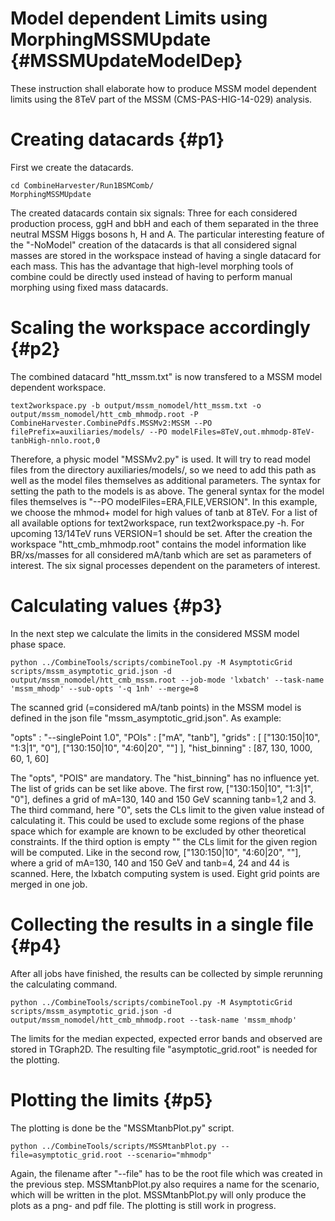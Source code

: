 Model dependent Limits using MorphingMSSMUpdate {#MSSMUpdateModelDep}
=================================================================

These instruction shall elaborate how to produce MSSM model dependent limits using the 8TeV part of the MSSM (CMS-PAS-HIG-14-029) analysis.


Creating datacards {#p1}
========================

First we create the datacards.

    cd CombineHarvester/Run1BSMComb/
    MorphingMSSMUpdate

The created datacards contain six signals: Three for each considered production process, ggH and bbH and each of them separated in the three neutral MSSM Higgs bosons h, H and A. The particular interesting feature of the "-NoModel" creation of the datacards is that all considered signal masses are stored in the workspace instead of having a single datacard for each mass. This has the advantage that high-level morphing tools of combine could be directly used instead of having to perform manual morphing using fixed mass datacards.


Scaling the workspace accordingly {#p2}
=======================================

The combined datacard "htt_mssm.txt" is now transfered to a MSSM model dependent workspace.

    text2workspace.py -b output/mssm_nomodel/htt_mssm.txt -o output/mssm_nomodel/htt_cmb_mhmodp.root -P CombineHarvester.CombinePdfs.MSSMv2:MSSM --PO filePrefix=auxiliaries/models/ --PO modelFiles=8TeV,out.mhmodp-8TeV-tanbHigh-nnlo.root,0

Therefore, a physic model "MSSMv2.py" is used. It will try to read model files from the directory auxiliaries/models/, so we need to add this path as well as the model files themselves as additional parameters. The syntax for setting the path to the models is as above. The general syntax for the model files themselves is "--PO modelFiles=ERA,FILE,VERSION". In this example, we choose the mhmod+ model for high values of tanb at 8TeV. For a list of all available options for text2workspace, run text2workspace.py -h. For upcoming 13/14TeV runs VERSION=1 should be set.
After the creation the workspace "htt_cmb_mhmodp.root" contains the model information like BR/xs/masses for all considered mA/tanb which are set as parameters of interest. The six signal processes dependent on the parameters of interest.


Calculating values {#p3}
========================

In the next step we calculate the limits in the considered MSSM model phase space.

    python ../CombineTools/scripts/combineTool.py -M AsymptoticGrid scripts/mssm_asymptotic_grid.json -d output/mssm_nomodel/htt_cmb_mssm.root --job-mode 'lxbatch' --task-name 'mssm_mhodp' --sub-opts '-q 1nh' --merge=8

The scanned grid (=considered mA/tanb points) in the MSSM model is defined in the json file "mssm_asymptotic_grid.json". As example:

   "opts" : "--singlePoint 1.0",
   "POIs" : ["mA", "tanb"],
   "grids" : [
     ["130:150|10", "1:3|1", "0"],
     ["130:150|10", "4:60|20", ""]
   ],
   "hist_binning" : [87, 130, 1000, 60, 1, 60]

The "opts", "POIS" are mandatory. The "hist_binning" has no influence yet. The list of grids can be set like above. The first row, ["130:150|10", "1:3|1", "0"], defines a grid of mA=130, 140 and 150 GeV scanning tanb=1,2 and 3. The third command, here "0", sets the CLs limit to the given value instead of calculating it. This could be used to exclude some regions of the phase space which for example are known to be excluded by other theoretical constraints. If the third option is empty "" the CLs limit for the given region will be computed. Like in the second row, ["130:150|10", "4:60|20", ""], where a grid of mA=130, 140 and 150 GeV and tanb=4, 24 and 44 is scanned.
Here, the lxbatch computing system is used. Eight grid points are merged in one job.


Collecting the results in a single file {#p4}
=============================================

After all jobs have finished, the results can be collected by simple rerunning the calculating command.

    python ../CombineTools/scripts/combineTool.py -M AsymptoticGrid scripts/mssm_asymptotic_grid.json -d output/mssm_nomodel/htt_cmb_mhmodp.root --task-name 'mssm_mhodp'

The limits for the median expected, expected error bands and observed are stored in TGraph2D. The resulting file "asymptotic_grid.root" is needed for the plotting.


Plotting the limits {#p5}
=========================

The plotting is done be the "MSSMtanbPlot.py" script.

    python ../CombineTools/scripts/MSSMtanbPlot.py --file=asymptotic_grid.root --scenario="mhmodp"

Again, the filename after "--file" has to be the root file which was created in the previous step. MSSMtanbPlot.py also requires a name for the scenario, which will be written in the plot. MSSMtanbPlot.py will only produce the plots as a png- and pdf file. The plotting is still work in progress.
